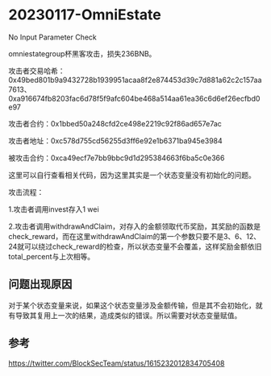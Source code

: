 # 20230117-OmniEstate

No Input Parameter Check

omniestategroup杯黑客攻击，损失236BNB。

攻击者交易哈希：0x49bed801b9a9432728b1939951acaa8f2e874453d39c7d881a62c2c157aa7613、0xa916674fb8203fac6d78f5f9afc604be468a514aa61ea36c6d6ef26ecfbd0e97

攻击者合约：0x1bbed50a248cfd2ce498e2219c92f86ad657e7ac

攻击者地址：0xc578d755cd56255d3ff6e92e1b6371ba945e3984

被攻击合约：0xca49ecf7e7bb9bbc9d1d295384663f6ba5c0e366



这里可以自行查看相关代码，因为这里其实是一个状态变量没有初始化的问题。

攻击流程：

1.攻击者调用invest存入1 wei

2.攻击者调用withdrawAndClaim，对存入的金额领取代币奖励，其奖励的函数是check_reward，而在这里withdrawAndClaim的第一个参数只要不是3、6、12、24就可以绕过check_reward的检查，所以状态变量不会覆盖，这样奖励金额依旧total_percent与上次相等。

## 问题出现原因

对于某个状态变量来说，如果这个状态变量涉及金额传输，但是其不会初始化，就有导致其复用上一次的结果，造成类似的错误。所以需要对状态变量赋值。

## 参考

https://twitter.com/BlockSecTeam/status/1615232012834705408